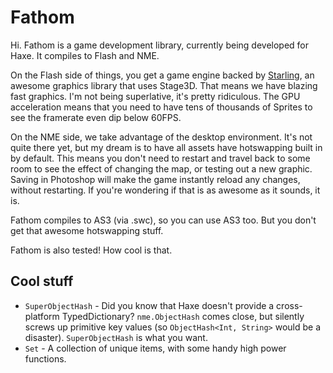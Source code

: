 # Fathom

Hi. Fathom is a game development library, currently being developed for Haxe. It compiles to Flash and NME.

On the Flash side of things, you get a game engine backed by [Starling](https://github.com/PrimaryFeather/Starling-Framework), an awesome graphics library that uses Stage3D. That means we have blazing fast graphics. I'm not being superlative, it's pretty ridiculous. The GPU acceleration means that you need to have tens of thousands of Sprites to see the framerate even dip below 60FPS.

On the NME side, we take advantage of the desktop environment. It's not quite there yet, but my dream is to have all assets have hotswapping built in by default. This means you don't need to restart and travel back to some room to see the effect of changing the map, or testing out a new graphic. Saving in Photoshop will make the game instantly reload any changes, without restarting. If you're wondering if that is as awesome as it sounds, it is.

Fathom compiles to AS3 (via .swc), so you can use AS3 too. But you don't get that awesome hotswapping stuff. 

Fathom is also tested! How cool is that.

## Cool stuff

* `SuperObjectHash` - Did you know that Haxe doesn't provide a cross-platform TypedDictionary? `nme.ObjectHash` comes close, but silently screws up primitive key values (so `ObjectHash<Int, String>` would be a disaster). `SuperObjectHash` is what you want.
* `Set` - A collection of unique items, with some handy high power functions.
